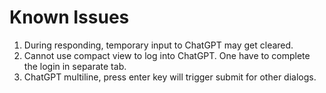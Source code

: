 # Known Issues

1. During responding, temporary input to ChatGPT may get cleared.
2. Cannot use compact view to log into ChatGPT. One have to complete the login in separate tab.
3. ChatGPT multiline, press enter key will trigger submit for other dialogs.